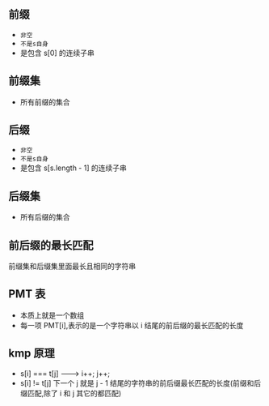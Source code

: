 ## 前缀

- `非空`
- `不是s自身`
- 是包含 s[0] 的连续子串

## 前缀集

- 所有前缀的集合

## 后缀

- `非空`
- `不是s自身`
- 是包含 s[s.length - 1] 的连续子串

## 后缀集

- 所有后缀的集合

## 前后缀的最长匹配

前缀集和后缀集里面最长且相同的字符串

## PMT 表

- 本质上就是一个数组
- 每一项 PMT[i],表示的是一个字符串以 i 结尾的前后缀的最长匹配的长度

## kmp 原理

- s[i] === t[j] ---> i++; j++;
- s[i] != t[j] 下一个 j 就是 j - 1 结尾的字符串的前后缀最长匹配的长度(前缀和后缀匹配,除了 i 和 j 其它的都匹配)
